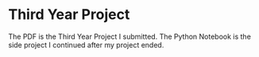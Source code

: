 # Third Year Project
The PDF is the Third Year Project I submitted. The Python Notebook is the side project I continued after my project ended.

